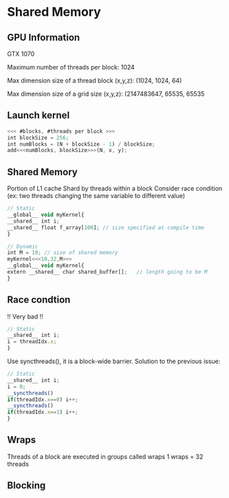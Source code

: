 # Shared Memory

## GPU Information
GTX 1070

Maximum number of threads per block: 1024

Max dimension size of a thread block (x,y,z): (1024, 1024, 64)

Max dimension size of a grid size    (x,y,z): (2147483647, 65535, 65535

## Launch kernel
```javascript
<<< #blocks, #threads per block >>>
int blockSize = 256;
int numBlocks = (N + blockSize - 1) / blockSize;
add<<<numBlocks, blockSize>>>(N, x, y);
```

## Shared Memory
Portion of L1 cache
Shard by threads within a block
Consider race condition (ex: two threads changing the same variable to different value)

```javascript
// Static
__global__ void myKernel{
__shared__ int i;
__shared__ float f_array[100]; // size specified at compile time
}

// Dynamic
int M = 10; // size of shared memory
myKernel<<<10,32,M>>>
__global__ void myKernel{
extern __shared__ char shared_buffer[];   // length going to be M 
}
```

## Race condtion
!! Very bad !!
```javascript
// Static
__shared__ int i;
i = threadIdx.x;
}
```

Use syncthreads(), it is a block-wide barrier.
Solution to the previous issue:

```javascript
// Static
__shared__ int i;
i = 0;
__syncthreads()
if(threadIdx.x==0) i++;
__syncthreads()
if(threadIdx.x==1) i++;
}
```

## Wraps
Threads of a block are executed in groups called wraps
1 wraps = 32 threads

## Blocking
